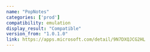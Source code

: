 ```yaml
---
name: "PopNotes"
categories: ['prod']
compatibility: emulation
display_result: "Compatible"
version_from: "1.0.1.0"
link: https://apps.microsoft.com/detail/9N7DXQJCG2HL
---
```

